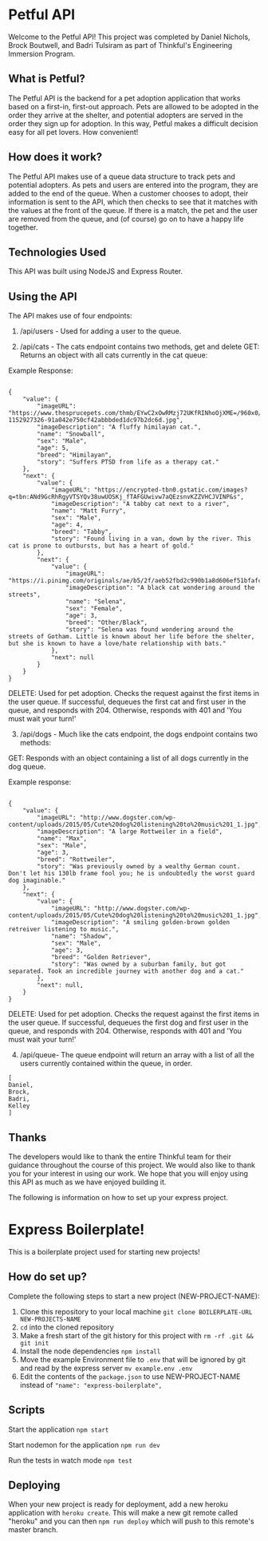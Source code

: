 # Petful API

Welcome to the Petful API! This project was completed by Daniel Nichols, Brock Boutwell, and Badri Tulsiram as part of Thinkful's Engineering Immersion Program.

## What is Petful? 

The Petful API is the backend for a pet adoption application that works based on a first-in, first-out approach.  Pets are allowed to be adopted in the order they arrive at the shelter, and potential adopters are served in the order they sign up for adoption. In this way, Petful makes a difficult decision easy for all pet lovers. How convenient!

## How does it work? 

The Petful API makes use of a queue data structure to track pets and potential adopters. As pets and users are entered into the program, they are added to the end of the queue. When a customer chooses to adopt, their information is sent to the API, which then checks to see that it matches with the values at the front of the queue. If there is a match, the pet and the user are removed from the queue, and (of course) go on to have a happy life together. 

## Technologies Used

This API was built using NodeJS and Express Router.

## Using the API

The API makes use of four endpoints: 

1. /api/users - Used for adding a user to the queue. 

2. /api/cats - The cats endpoint contains two methods, get and delete
GET: Returns an object with all cats currently in the cat queue:

Example Response: 
<pre><code>
{
    "value": {
        "imageURL": "https://www.thesprucepets.com/thmb/EYwC2xOwRMzj72UKfRINhoOjXME=/960x0/filters:no_upscale():max_bytes(150000):strip_icc()/GettyImages-1152927326-91a042e750cf42abbbded1dc97b2dc6d.jpg",
        "imageDescription": "A fluffy himilayan cat.",
        "name": "Snowball",
        "sex": "Male",
        "age": 5,
        "breed": "Himilayan",
        "story": "Suffers PTSD from life as a therapy cat."
    },
    "next": {
        "value": {
            "imageURL": "https://encrypted-tbn0.gstatic.com/images?q=tbn:ANd9GcRhRgyVTSYQv38uwUOSKj_fTAFGUwivw7aQEzsnvKZZVHCJVINP&s",
            "imageDescription": "A tabby cat next to a river",
            "name": "Matt Furry",
            "sex": "Male",
            "age": 4,
            "breed": "Tabby",
            "story": "Found living in a van, down by the river. This cat is prone to outbursts, but has a heart of gold."
        },
        "next": {
            "value": {
                "imageURL": "https://i.pinimg.com/originals/ae/b5/2f/aeb52fbd2c990b1a8d606ef51bfafce1.jpg",
                "imageDescription": "A black cat wondering around the streets", 
                "name": "Selena",
                "sex": "Female",
                "age": 3,
                "breed": "Other/Black",
                "story": "Selena was found wondering around the streets of Gotham. Little is known about her life before the shelter, but she is known to have a love/hate relationship with bats."
            },
            "next": null
        }
    }
}
</pre></code>

DELETE: Used for pet adoption. Checks the request against the first items in the user queue. If successful, dequeues the first cat and first user in the queue, and responds with 204. Otherwise, responds with 401 and 'You must wait your turn!'

3. /api/dogs - Much like the cats endpoint, the dogs endpoint contains two methods:

GET: Responds with an object containing a list of all dogs currently in the dog queue. 

Example response: 
<pre><code>
{
    "value": {
        "imageURL": "http://www.dogster.com/wp-content/uploads/2015/05/Cute%20dog%20listening%20to%20music%201_1.jpg",
        "imageDescription": "A large Rottweiler in a field",
        "name": "Max",
        "sex": "Male",
        "age": 3,
        "breed": "Rottweiler",
        "story": "Was previously owned by a wealthy German count. Don't let his 130lb frame fool you; he is undoubtedly the worst guard dog imaginable."
    },
    "next": {
        "value": {
            "imageURL": "http://www.dogster.com/wp-content/uploads/2015/05/Cute%20dog%20listening%20to%20music%201_1.jpg",
            "imageDescription": "A smiling golden-brown golden retreiver listening to music.",
            "name": "Shadow",
            "sex": "Male",
            "age": 3,
            "breed": "Golden Retriever",
            "story": "Was owned by a suburban family, but got separated. Took an incredible journey with another dog and a cat."
        },
        "next": null,
    }
} </pre></code>

DELETE: Used for pet adoption. Checks the request against the first items in the user queue. If successful, dequeues the first dog and first user in the queue, and responds with 204. Otherwise, responds with 401 and 'You must wait your turn!'
 
4. /api/queue- The queue endpoint will return an array with a list of all the users currently contained within the queue, in order. 
<pre><code>[
Daniel, 
Brock, 
Badri, 
Kelley
]</pre></code>

## Thanks

The developers would like to thank the entire Thinkful team for their guidance throughout the course of this project. We would also like to thank you for your interest in using our work. We hope that you will enjoy using this API as much as we have enjoyed building it. 

The following is information on how to set up your express project. 

# Express Boilerplate!

This is a boilerplate project used for starting new projects!

## How do set up?

Complete the following steps to start a new project (NEW-PROJECT-NAME):

1. Clone this repository to your local machine `git clone BOILERPLATE-URL NEW-PROJECTS-NAME`
2. `cd` into the cloned repository
3. Make a fresh start of the git history for this project with `rm -rf .git && git init`
4. Install the node dependencies `npm install`
5. Move the example Environment file to `.env` that will be ignored by git and read by the express server `mv example.env .env`
6. Edit the contents of the `package.json` to use NEW-PROJECT-NAME instead of `"name": "express-boilerplate",`

## Scripts

Start the application `npm start`

Start nodemon for the application `npm run dev`

Run the tests in watch mode `npm test`

## Deploying

When your new project is ready for deployment, add a new heroku application with `heroku create`. This will make a new git remote called "heroku" and you can then `npm run deploy` which will push to this remote's master branch.
